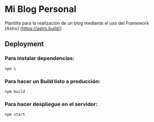 # Mi Blog Personal
Plantilla para la realización de un blog mediante el uso del Framework [Astro] (https://astro.build/)
 
 
## Deployment
 
### Para instalar dependencias:
```
npm i
```
 
 
### Para hacer un Build listo a producción:
```
npm build
```
 
 
### Para hacer despliegue en el servidor:
```
npm start
```
